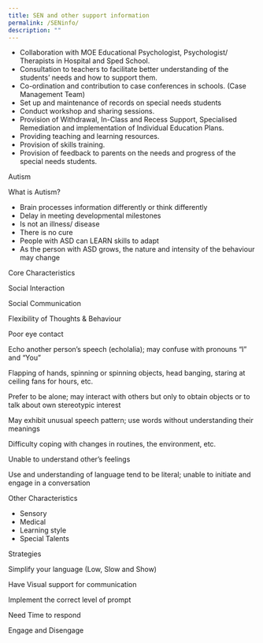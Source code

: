 ```yaml
---
title: SEN and other support information
permalink: /SENinfo/
description: ""
---
```

* Collaboration with MOE Educational Psychologist, Psychologist/ Therapists in Hospital and Sped School.
* Consultation to teachers to facilitate better understanding of the students’ needs and how to support them.
* Co-ordination and contribution to case conferences in schools. (Case Management Team)
* Set up and maintenance of records on special needs students
* Conduct workshop and sharing sessions.
* Provision of Withdrawal, In-Class and Recess Support, Specialised Remediation and implementation of Individual Education Plans.
* Providing teaching and learning resources.
* Provision of skills training. 
* Provision of feedback to parents on the needs and progress of the special needs students.


Autism

What is Autism?

* Brain processes information differently or think differently
* Delay in meeting developmental milestones
* Is not an illness/ disease
* There is no cure
* People with ASD can LEARN skills to adapt
* As the person with ASD grows, the nature and intensity of the behaviour may change


Core Characteristics

Social Interaction

Social Communication

Flexibility of Thoughts & Behaviour

Poor eye contact

Echo another person’s speech (echolalia);  may confuse with pronouns “I” and “You”

Flapping of hands, spinning or spinning objects, head banging, staring at ceiling fans for hours, etc.

Prefer to be alone; may interact with others but only to obtain objects or to talk about own stereotypic interest

May exhibit unusual speech pattern; use words without understanding their meanings

Difficulty coping with changes in routines, the environment, etc.

Unable to understand other’s feelings

 Use and understanding of language tend to be literal; unable to initiate and engage in a conversation



Other Characteristics

*   Sensory
*   Medical
*   Learning style
*   Special Talents
 

Strategies

Simplify your language (Low, Slow and Show)

Have Visual support for communication

Implement the correct level of prompt

Need Time to respond

Engage and Disengage